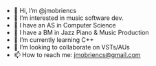 - 👋 Hi, I’m @jmobriencs
- 👀 I’m interested in music software dev.
- 📜 I have an AS in Computer Science
- 📜 I have a BM in Jazz Piano & Music Production
- 🌱 I’m currently learning C++
- 💞️ I’m looking to collaborate on VSTs/AUs
- 📫 How to reach me: jmobriencs@gmail.com
